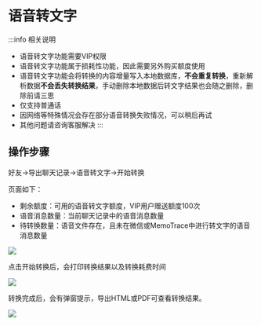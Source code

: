 # 语音转文字

:::info 相关说明

* 语音转文字功能需要VIP权限
* 语音转文字功能属于损耗性功能，因此需要另外购买额度使用
* 语音转文字功能会将转换的内容增量写入本地数据库，**不会重复转换**，重新解析数据**不会丢失转换结果**，手动删除本地数据后转文字结果也会随之删除，删除前请三思
* 仅支持普通话
* 因网络等特殊情况会存在部分语音转换失败情况，可以稍后再试
* 其他问题请咨询客服解决
:::

## 操作步骤

好友->导出聊天记录->语音转文字->开始转换

页面如下：

* 剩余额度：可用的语音转文字额度，VIP用户赠送额度100次
* 语音消息数量：当前聊天记录中的语音消息数量
* 待转换数量：语音文件存在，且未在微信或MemoTrace中进行转文字的语音消息数量

![](https://blog.lc044.love/static/img/5c1ad55eb3dfaf39f0c9c21eaf54dabd.audio2text.webp)

点击开始转换后，会打印转换结果以及转换耗费时间

![](https://blog.lc044.love/static/img/26cf172fecdfdb244afb5a2c43f7023f.clipboard-2024-07-05.webp)

转换完成后，会有弹窗提示，导出HTML或PDF可查看转换结果。

![](https://blog.lc044.love/static/img/104634ae2f6af45a8f5840fbb6561165.clipboard-2024-07-05.webp)
